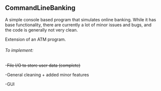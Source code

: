 ## CommandLineBanking

A simple console based program that simulates online banking.
While it has base functionality, there are currently a lot of minor issues and bugs, and the code is generally not very clean.

Extension of an ATM program. 

###### To implement:

-~~File I/O to store user data (complete)~~

-General cleaning + added minor features

-GUI 


